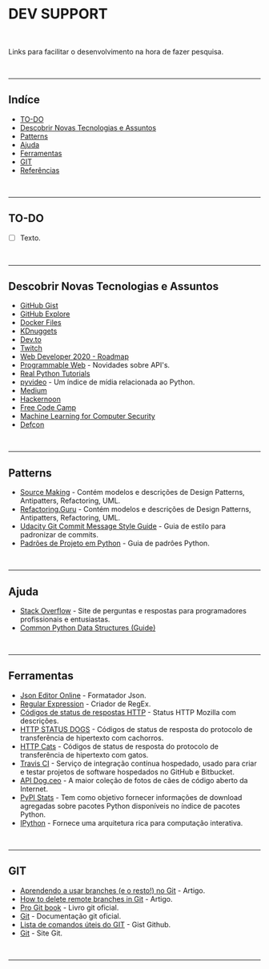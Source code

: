 # DEV SUPPORT

</br>

Links para facilitar o desenvolvimento na hora de fazer pesquisa.

</br>

***

## Indíce

  - [TO-DO](#to-do)
  - [Descobrir Novas Tecnologias e Assuntos](#descobrir-novas-tecnologias-e-assuntos)
  - [Patterns](#patterns)
  - [Ajuda](#ajuda)
  - [Ferramentas](#ferramentas)
  - [GIT](#git)
  - [Referências](#referências)

<br />

***

## TO-DO

- [ ] Texto.

<br />

***

## Descobrir Novas Tecnologias e Assuntos

- [GitHub Gist](https://gist.github.com/discover)
- [GitHub Explore](https://github.com/explore)
- [Docker Files](https://www.docker-files.com/)
- [KDnuggets](https://www.kdnuggets.com/)
- [Dev.to](https://dev.to/)
- [Twitch](https://www.twitch.tv/)
- [Web Developer 2020 - Roadmap](https://github.com/kamranahmedse/developer-roadmap)
- [Programmable Web](https://www.programmableweb.com/) - Novidades sobre API's.
- [Real Python Tutorials](https://realpython.com/)
- [pyvideo](https://pyvideo.org/) - Um índice de mídia relacionada ao Python.
- [Medium](https://medium.com/)
- [Hackernoon](https://hackernoon.com/)
- [Free Code Camp](https://www.freecodecamp.org/news/)
- [Machine Learning for Computer Security](http://www.mlsec.org/)
- [Defcon](https://www.defcon.org/)

<br />

***

## Patterns

- [Source Making](https://sourcemaking.com/) - Contém modelos e descrições de Design Patterns, Antipatters, Refactoring, UML.
- [Refactoring.Guru](https://refactoring.guru/) - Contém modelos e descrições de Design Patterns, Antipatters, Refactoring, UML.
- [Udacity Git Commit Message Style Guide](https://udacity.github.io/git-styleguide/) - Guia de estilo para padronizar de commits.
- [Padrões de Projeto em Python](https://github.com/kelvins/design-patterns-python) - Guia de padrôes Python.

<br />

***

## Ajuda

- [Stack Overflow](https://pt.stackoverflow.com/) - Site de perguntas e respostas para programadores profissionais e entusiastas.
- [Common Python Data Structures (Guide)](https://realpython.com/python-data-structures/)

<br />

***

## Ferramentas

- [Json Editor Online](https://jsoneditoronline.org/) - Formatador Json.
- [Regular Expression](https://regex101.com/) - Criador de RegEx.
- [Códigos de status de respostas HTTP](https://developer.mozilla.org/pt-BR/docs/Web/HTTP/Status) - Status HTTP Mozilla com descrições.
- [HTTP STATUS DOGS](https://httpstatusdogs.com/) - Códigos de status de resposta do protocolo de transferência de hipertexto com cachorros.
- [HTTP Cats](https://http.cat/) - Códigos de status de resposta do protocolo de transferência de hipertexto com gatos.
- [Travis CI](https://travis-ci.org/) - Serviço de integração contínua hospedado, usado para criar e testar projetos de software hospedados no GitHub e Bitbucket.
- [API Dog.ceo](https://dog.ceo/dog-api/) - A maior coleção de fotos de cães de código aberto da Internet.
- [PyPI Stats](https://pypistats.org/) - Tem como objetivo fornecer informações de download agregadas sobre pacotes Python disponíveis no índice de pacotes Python.
- [IPython](https://ipython.org/install.html) - Fornece uma arquitetura rica para computação interativa.

<br />

***

## GIT

- [Aprendendo a usar branches (e o resto!) no Git](https://imasters.com.br/desenvolvimento/aprendendo-usar-branches-e-o-resto-no-git) - Artigo.
- [How to delete remote branches in Git](https://www.educative.io/edpresso/how-to-delete-remote-branches-in-git) - Artigo.
- [Pro Git book](https://git-scm.com/book/pt-br/v2) - Livro git oficial.
- [Git](https://git-scm.com/docs/git-log) - Documentação git oficial.
- [Lista de comandos úteis do GIT](https://gist.github.com/leocomelli/2545add34e4fec21ec16) - Gist Github.
- [Git](https://git-scm.com/) - Site Git.

<br />

***
